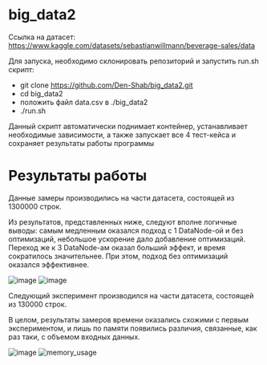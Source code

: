 # big_data2

Ссылка на датасет: https://www.kaggle.com/datasets/sebastianwillmann/beverage-sales/data

Для запуска, необходимо склонировать репозиторий и запустить run.sh скрипт:

 - git clone https://github.com/Den-Shab/big_data2.git
 - cd big_data2
 - положить файл data.csv в ./big_data2
 - ./run.sh

Данный скрипт автоматически поднимает контейнер, устанавливает необходимые зависимости, а также запускает все 4 тест-кейса и сохраняет результаты работы программы

# Результаты работы
Данные замеры производились на части датасета, состоящей из 1300000 строк.

Из результатов, представленных ниже, следуют вполне логичные выводы: самым медленным оказался подход с 1 DataNode-ой и без оптимизаций, небольшое ускорение дало добавление оптимизаций. Переход же к 3 DataNode-ам оказал больший эффект, и время сократилось значительнее. При этом, подход без оптимизаций оказался эффективнее.

![image](https://github.com/user-attachments/assets/702f4c22-5c25-401f-8522-e244344aba60)
![image](https://github.com/user-attachments/assets/f11b89e8-3406-43e0-b5c9-b8ed5fda9c83)

Следующий эксперимент производился на части датасета, состоящей из 130000 строк.

В целом, результаты замеров времени оказались схожими с первым экспериментом, и лишь по памяти появились различия, связанные, как раз таки, с объемом входных данных.

![image](https://github.com/user-attachments/assets/8b7b57e5-f13e-4e4a-b675-0c9e5fb2dfa8)
![memory_usage](https://github.com/user-attachments/assets/0a9b847a-a07b-4f28-bcce-816c31ab3b26)


